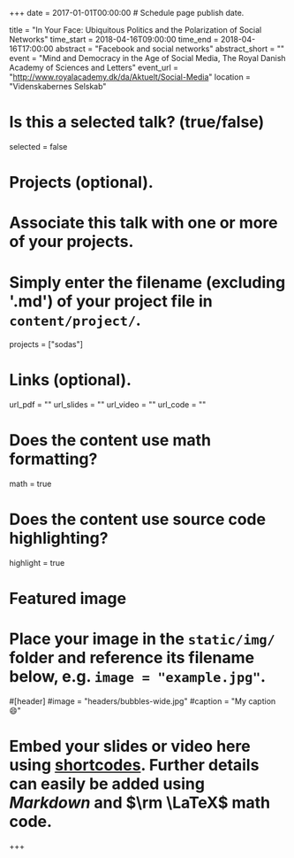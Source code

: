 +++
date = 2017-01-01T00:00:00  # Schedule page publish date.

title = "In Your Face: Ubiquitous Politics and the Polarization of Social Networks"
time_start = 2018-04-16T09:00:00
time_end = 2018-04-16T17:00:00
abstract = "Facebook and social networks"
abstract_short = ""
event = "Mind and Democracy in the Age of Social Media, The Royal Danish Academy of Sciences and Letters"
event_url = "http://www.royalacademy.dk/da/Aktuelt/Social-Media"
location = "Videnskabernes Selskab"

# Is this a selected talk? (true/false)
selected = false

# Projects (optional).
#   Associate this talk with one or more of your projects.
#   Simply enter the filename (excluding '.md') of your project file in `content/project/`.
projects = ["sodas"]

# Links (optional).
url_pdf = ""
url_slides = ""
url_video = ""
url_code = ""

# Does the content use math formatting?
math = true

# Does the content use source code highlighting?
highlight = true

# Featured image
# Place your image in the `static/img/` folder and reference its filename below, e.g. `image = "example.jpg"`.
#[header]
#image = "headers/bubbles-wide.jpg"
#caption = "My caption :smile:"

# Embed your slides or video here using [shortcodes](https://sourcethemes.com/academic/post/writing-markdown-latex/). Further details can easily be added using *Markdown* and $\rm \LaTeX$ math code.

+++
